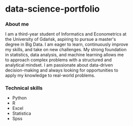 # data-science-portfolio

### About me
I am a third-year student of Informatics and Econometrics at the University of Gdańsk, aspiring to pursue a master's degree in Big Data. I am eager to learn, continuously improve my skills, and take on new challenges. My strong foundation in statistics, data analysis, and machine learning allows me to approach complex problems with a structured and analytical mindset. I am passionate about data-driven decision-making and always looking for opportunities to apply my knowledge to real-world problems.

### Technical skills
- Python
- R
- Excel
- Statistica
- Spss


<!DOCTYPE html>
<html lang="pl">
<head>
    <meta charset="UTF-8">
    <meta name="viewport" content="width=device-width, initial-scale=1.0">
    <title>Portfolio - Umiejętności</title>
    <style>
        * {
            margin: 0;
            padding: 0;
            box-sizing: border-box;
        }

        body {
            font-family: Arial, sans-serif;
            background-color: #f4f4f4;
            text-align: center;
            padding: 20px;
        }

        .skills {
            display: flex;
            flex-direction: column;
            align-items: center;
            gap: 15px;
        }

        .skill {
            display: flex;
            align-items: center;
            justify-content: space-between;
            width: 50%;
            background: white;
            padding: 10px 15px;
            border-radius: 8px;
            box-shadow: 0 2px 5px rgba(0, 0, 0, 0.2);
        }

        .skill label {
            font-weight: bold;
            flex: 1;
            text-align: left;
        }

        progress {
            flex: 2;
            width: 100%;
            height: 20px;
            border-radius: 10px;
            overflow: hidden;
        }

        progress::-webkit-progress-bar {
            background-color: #ddd;
            border-radius: 10px;
        }

        progress::-webkit-progress-value {
            background-color: #007bff;
            border-radius: 10px;
        }

        @media (max-width: 768px) {
            .skill {
                width: 80%;
            }
        }
    </style>
</head>
<body>

<div class="skills">
    <div class="skill">
        <label>Python</label>
        <progress value="80" max="100"></progress>
    </div>

    <div class="skill">
        <label>R</label>
        <progress value="75" max="100"></progress>
    </div>

    <div class="skill">
        <label>Excel</label>
        <progress value="90" max="100"></progress>
    </div>

    <div class="skill">
        <label>Statistica</label>
        <progress value="60" max="100"></progress>
    </div>

    <div class="skill">
        <label>SPSS</label>
        <progress value="70" max="100"></progress>
    </div>
</div>

</body>
</html>



### Projects
- 1
- 2
- 3
- 4
- 5
- 
